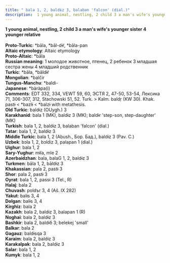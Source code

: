 ```yaml
---
title: " bala 1, 2, baldɨz 3, balaban 'falcon' (dial.)"
description:  1 young animal, nestling, 2 child 3 a man's wife's younger sister 4 younger relative
---
```

<strong> 1 young animal, nestling, 2 child 3 a man's wife's younger sister 4 younger relative</strong><br><br>
<strong>Proto-Turkic</strong>:  *bāla, *bāl-dɨŕ, *bāla-pan<br>
<strong>Altaic etymology</strong>:  Altaic etymology<br>
<strong> Proto-Altaic</strong>:  *bāla<br>
<strong>Russian meaning</strong>:  1 молодое животное, птенец, 2 ребенок 3 младшая сестра жены 4 младший родственник<br>
<strong>Turkic</strong>:  *bāla, *bāldɨŕ<br>
<strong>Mongolian</strong>:  *balčir<br>
<strong>Tungus-Manchu</strong>:  *baldi-<br>
<strong>Japanese</strong>:  *bàràpa(i)<br>
<strong>Comments</strong>:  EDT 332, 334, VEWT 59, 60, ЭСТЯ 2, 47-50, 53-54, Лексика 71, 306-307, 312, Stachowski 51, 52. Turk. > Kalm. baldṛ (KW 30). Khak. pastɨ < *bazlɨ < *balzɨ with metathesis.<br>
<strong>Old Turkic</strong>:  baldɨz (OUygh.) 3<br>
<strong>Karakhanid</strong>:  bala 1 (MK), baldɨz 3 (MK); baldɨr 'step-son, step-daughter' (MK)<br>
<strong>Turkish</strong>:  bala 1, 2, baldɨz 3, balaban 'falcon' (dial.)<br>
<strong>Tatar</strong>:  bala 1, 2, baldɨz 3<br>
<strong>Middle Turkic</strong>:  bala 1, 2 (Abush., Бор. Бад.), baldɨz 3 (Pav. C.)<br>
<strong>Uzbek</strong>:  bɔla 1, 2, bɔldiz 3, palapan 1 (dial.)<br>
<strong>Uighur</strong>:  bala 1, 2<br>
<strong>Sary-Yughur</strong>:  mɨla, mle 2<br>
<strong>Azerbaidzhan</strong>:  bala, balaG 1, 2, baldɨz 3<br>
<strong>Turkmen</strong>:  bāla 1, 2, bāldɨz 3<br>
<strong>Khakassian</strong>:  pala 2, pastɨ 3<br>
<strong>Shor</strong>:  pala 2, pastɨ 3<br>
<strong>Oyrat</strong>:  bala 1, 2, passɨ 3 (Tel., R)<br>
<strong>Halaj</strong>:  bala 2<br>
<strong>Chuvash</strong>:  poldъr 3, 4 (Aš. IX 282)<br>
<strong>Yakut</strong>:  balɨs 3, 4<br>
<strong>Dolgan</strong>:  balɨs 3, 4<br>
<strong>Kirghiz</strong>:  bala 2<br>
<strong>Kazakh</strong>:  bala 2, baldɨz 3, balapan 1 (R)<br>
<strong>Noghai</strong>:  bala 2, baldɨz 3<br>
<strong>Bashkir</strong>:  bala 2, baldɨδ 3; belekej 'small'<br>
<strong>Balkar</strong>:  bala 2<br>
<strong>Gagauz</strong>:  baldɨsqa 3<br>
<strong>Karaim</strong>:  bala 2, baldɨz 3<br>
<strong>Karakalpak</strong>:  bala 2, baldɨz 3<br>
<strong>Salar</strong>:  bala 1, 2<br>
<strong>Kumyk</strong>:  bala 1, 2<br>


